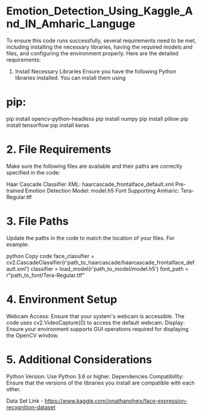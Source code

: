 # Emotion_Detection_Using_Kaggle_And_IN_Amharic_Languge

To ensure this code runs successfully, several requirements need to be met, including installing the necessary libraries, having the required models and files, and configuring the environment properly. Here are the detailed requirements:

1. Install Necessary Libraries
Ensure you have the following Python libraries installed. You can install them using 

# pip:

pip install opencv-python-headless
pip install numpy
pip install pillow
pip install tensorflow
pip install keras

# 2. File Requirements
Make sure the following files are available and their paths are correctly specified in the code:

Haar Cascade Classifier XML: haarcascade_frontalface_default.xml
Pre-trained Emotion Detection Model: model.h5
Font Supporting Amharic: Tera-Regular.ttf

# 3. File Paths
Update the paths in the code to match the location of your files. For example:

python
Copy code
face_classifier = cv2.CascadeClassifier(r'path_to_haarcascade/haarcascade_frontalface_default.xml')
classifier = load_model(r'path_to_model/model.h5')
font_path = r"path_to_font/Tera-Regular.ttf"

# 4. Environment Setup
Webcam Access: Ensure that your system's webcam is accessible. The code uses cv2.VideoCapture(0) to access the default webcam.
Display: Ensure your environment supports GUI operations required for displaying the OpenCV window.

# 5. Additional Considerations
Python Version: Use Python 3.6 or higher.
Dependencies Compatibility: Ensure that the versions of the libraries you install are compatible with each other.

Data Set Link - https://www.kaggle.com/jonathanoheix/face-expression-recognition-dataset


